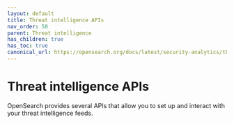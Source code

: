 ```yaml
---
layout: default
title: Threat intelligence APIs
nav_order: 50
parent: Threat intelligence
has_children: true
has_toc: true
canonical_url: https://opensearch.org/docs/latest/security-analytics/threat-intelligence/api/threat-intel-api/
---
```


# Threat intelligence APIs

OpenSearch provides several APIs that allow you to set up and interact with your threat intelligence feeds. 


